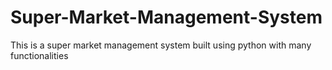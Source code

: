 # Super-Market-Management-System
This is a super market management system built using python with many functionalities
